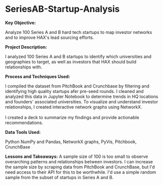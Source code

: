 # SeriesAB-Startup-Analysis

**Key Objective:**

Analyze 100 Series A and B hard tech startups to map investor networks and to improve HAX's lead sourcing efforts.

**Project Description:**

I analyzed 100 Series A and B startups to identify which universities and geographies to target, as well as investors that HAX should build relationships with. 

**Process and Techniques Used:**

I compiled the dataset from PitchBook and Crunchbase by filtering and identifying high quality startups afer pre-seed rounds. I cleaned and analyzed this data in Jupyter Notebook to determine trends in HQ locations and founders' associated universities. To visualize and understand investor relationships, I created interactive network graphs using NetworkX. 
<br>
<br>
I created a deck to summarize my findings and provide actionable recommendations. 

**Data Tools Used:**

Python NumPy and Pandas, NetworkX graphs, PyVis, Pitchbook, CrunchBase

**Lessons and Takeaways:**
A sample size of 100 is too small to observe overarching patterns and relationships between investors. I can increase the sample size by scraping data from PitchBook and CrunchBase, but I'd need access to their API for this to be worthwhile. I'd use a simple random sample from the subset of startups in Series A and B. 



